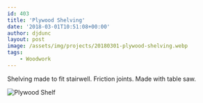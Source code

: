 ```yaml
---
id: 403
title: 'Plywood Shelving'
date: '2018-03-01T10:51:08+00:00'
author: djdunc
layout: post
image: /assets/img/projects/20180301-plywood-shelving.webp
tags:
    - Woodwork
---
```


Shelving made to fit stairwell. Friction joints. Made with table saw.

![Plywood Shelf](/assets/img/projects/20180301-plywood-shelving.webp)
